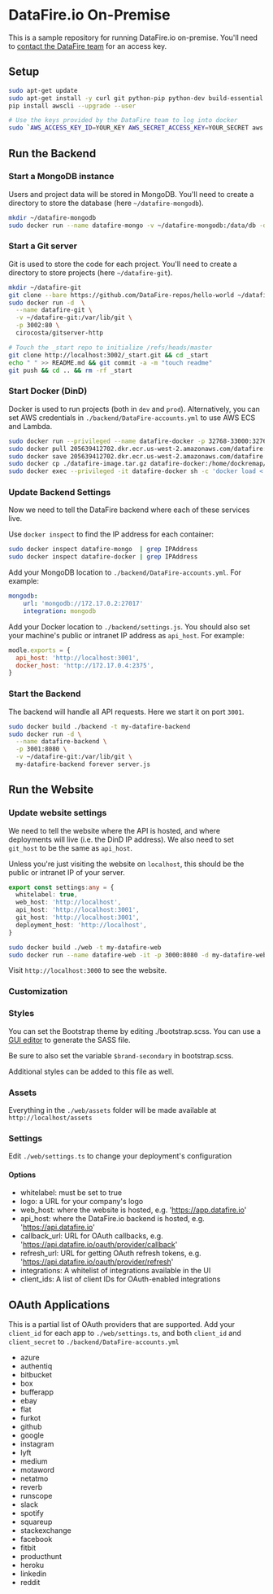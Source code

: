 # DataFire.io On-Premise
This is a sample repository for running DataFire.io on-premise.
You'll need to [contact the DataFire team](https://app.datafire.io/contact) for an access key.

## Setup
```bash
sudo apt-get update
sudo apt-get install -y curl git python-pip python-dev build-essential zip gzip
pip install awscli --upgrade --user

# Use the keys provided by the DataFire team to log into docker
sudo `AWS_ACCESS_KEY_ID=YOUR_KEY AWS_SECRET_ACCESS_KEY=YOUR_SECRET aws ecr get-login --no-include-email --region us-west-2`
```

## Run the Backend

### Start a MongoDB instance
Users and project data will be stored in MongoDB.
You'll need to create a directory to store the database (here `~/datafire-mongodb`).

```bash
mkdir ~/datafire-mongodb
sudo docker run --name datafire-mongo -v ~/datafire-mongodb:/data/db -d mongo
```

### Start a Git server
Git is used to store the code for each project.
You'll need to create a directory to store projects (here `~/datafire-git`).

```bash
mkdir ~/datafire-git
git clone --bare https://github.com/DataFire-repos/hello-world ~/datafire-git/_start.git
sudo docker run -d  \
  --name datafire-git \
  -v ~/datafire-git:/var/lib/git \
  -p 3002:80 \
  cirocosta/gitserver-http

# Touch the _start repo to initialize /refs/heads/master
git clone http://localhost:3002/_start.git && cd _start
echo " " >> README.md && git commit -a -m "touch readme"
git push && cd .. && rm -rf _start
```

### Start Docker (DinD)
Docker is used to run projects (both in `dev` and `prod`). Alternatively, you can set
AWS credentials in `./backend/DataFire-accounts.yml` to use AWS ECS and Lambda.

```bash
sudo docker run --privileged --name datafire-docker -p 32768-33000:32768-33000 -d docker:dind
sudo docker pull 205639412702.dkr.ecr.us-west-2.amazonaws.com/datafire:latest
sudo docker save 205639412702.dkr.ecr.us-west-2.amazonaws.com/datafire | gzip > ./datafire-image.tar.gz
sudo docker cp ./datafire-image.tar.gz datafire-docker:/home/dockremap/datafire-image.tar.gz
sudo docker exec --privileged -it datafire-docker sh -c 'docker load < /home/dockremap/datafire-image.tar.gz'
```

### Update Backend Settings

Now we need to tell the DataFire backend where each of these services live.

Use `docker inspect` to find the IP address for each container:
```bash
sudo docker inspect datafire-mongo  | grep IPAddress
sudo docker inspect datafire-docker | grep IPAddress
```

Add your MongoDB location to `./backend/DataFire-accounts.yml`. For example:


```yaml
mongodb:
    url: 'mongodb://172.17.0.2:27017'
    integration: mongodb
```

Add your Docker location to `./backend/settings.js`. You should also set
your machine's public or intranet IP address as `api_host`. For example:

```js
modle.exports = {
  api_host: 'http://localhost:3001',
  docker_host: 'http://172.17.0.4:2375',
}
```

### Start the Backend
The backend will handle all API requests. Here we start it on port `3001`.

```bash
sudo docker build ./backend -t my-datafire-backend
sudo docker run -d \
  --name datafire-backend \
  -p 3001:8080 \
  -v ~/datafire-git:/var/lib/git \
  my-datafire-backend forever server.js
```

## Run the Website

### Update website settings

We need to tell the website where the API is hosted, and where deployments will live (i.e. the DinD IP address).
We also need to set `git_host` to be the same as `api_host`.

Unless you're just visiting the website on `localhost`, this should be the public or intranet IP of your server.

```ts
export const settings:any = {
  whitelabel: true,
  web_host: 'http://localhost',
  api_host: 'http://localhost:3001',
  git_host: 'http://localhost:3001',
  deployment_host: 'http://localhost',
}
```

```bash
sudo docker build ./web -t my-datafire-web
sudo docker run --name datafire-web -it -p 3000:8080 -d my-datafire-web npm run serve:prod
```

Visit `http://localhost:3000` to see the website.

### Customization

### Styles
You can set the Bootstrap theme by editing ./bootstrap.scss. You can use a [GUI editor](http://bbrennan.info/strapping/) to generate the SASS file.

Be sure to also set the variable `$brand-secondary` in bootstrap.scss.

Additional styles can be added to this file as well.

### Assets
Everything in the `./web/assets` folder will be made available at `http://localhost/assets`

### Settings
Edit `./web/settings.ts` to change your deployment's configuration

#### Options
* whitelabel: must be set to true
* logo: a URL for your company's logo
* web_host: where the website is hosted, e.g. 'https://app.datafire.io'
* api_host: where the DataFire.io backend is hosted, e.g. 'https://api.datafire.io'
* callback_url: URL for OAuth callbacks, e.g. 'https://api.datafire.io/oauth/provider/callback'
* refresh_url: URL for getting OAuth refresh tokens, e.g. 'https://api.datafire.io/oauth/provider/refresh'
* integrations: A whitelist of integrations available in the UI
* client_ids: A list of client IDs for OAuth-enabled integrations

## OAuth Applications

This is a partial list of OAuth providers that are supported. Add your `client_id` for each app
to `./web/settings.ts`, and both `client_id` and `client_secret` to `./backend/DataFire-accounts.yml`

* azure
* authentiq
* bitbucket
* box
* bufferapp
* ebay
* flat
* furkot
* github
* google
* instagram
* lyft
* medium
* motaword
* netatmo
* reverb
* runscope
* slack
* spotify
* squareup
* stackexchange
* facebook
* fitbit
* producthunt
* heroku
* linkedin
* reddit


